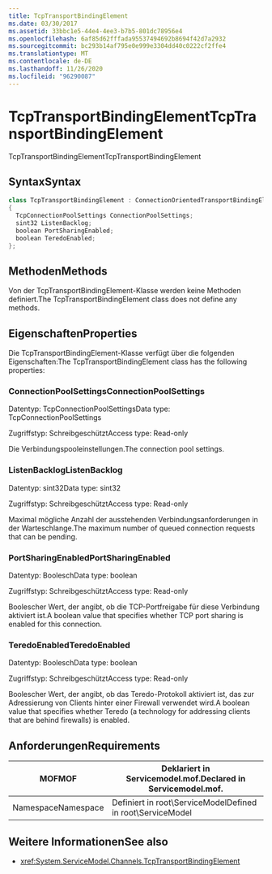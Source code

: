 ```yaml
---
title: TcpTransportBindingElement
ms.date: 03/30/2017
ms.assetid: 33bbc1e5-44e4-4ee3-b7b5-801dc78956e4
ms.openlocfilehash: 6af85d62fffada95537494692b8694f42d7a2932
ms.sourcegitcommit: bc293b14af795e0e999e3304dd40c0222cf2ffe4
ms.translationtype: MT
ms.contentlocale: de-DE
ms.lasthandoff: 11/26/2020
ms.locfileid: "96290087"
---
```

# <a name="tcptransportbindingelement"></a><span data-ttu-id="07851-102">TcpTransportBindingElement</span><span class="sxs-lookup"><span data-stu-id="07851-102">TcpTransportBindingElement</span></span>

<span data-ttu-id="07851-103">TcpTransportBindingElement</span><span class="sxs-lookup"><span data-stu-id="07851-103">TcpTransportBindingElement</span></span>  
  
## <a name="syntax"></a><span data-ttu-id="07851-104">Syntax</span><span class="sxs-lookup"><span data-stu-id="07851-104">Syntax</span></span>  
  
```csharp
class TcpTransportBindingElement : ConnectionOrientedTransportBindingElement  
{  
  TcpConnectionPoolSettings ConnectionPoolSettings;  
  sint32 ListenBacklog;  
  boolean PortSharingEnabled;  
  boolean TeredoEnabled;  
};  
```  
  
## <a name="methods"></a><span data-ttu-id="07851-105">Methoden</span><span class="sxs-lookup"><span data-stu-id="07851-105">Methods</span></span>  

 <span data-ttu-id="07851-106">Von der TcpTransportBindingElement-Klasse werden keine Methoden definiert.</span><span class="sxs-lookup"><span data-stu-id="07851-106">The TcpTransportBindingElement class does not define any methods.</span></span>  
  
## <a name="properties"></a><span data-ttu-id="07851-107">Eigenschaften</span><span class="sxs-lookup"><span data-stu-id="07851-107">Properties</span></span>  

 <span data-ttu-id="07851-108">Die TcpTransportBindingElement-Klasse verfügt über die folgenden Eigenschaften:</span><span class="sxs-lookup"><span data-stu-id="07851-108">The TcpTransportBindingElement class has the following properties:</span></span>  
  
### <a name="connectionpoolsettings"></a><span data-ttu-id="07851-109">ConnectionPoolSettings</span><span class="sxs-lookup"><span data-stu-id="07851-109">ConnectionPoolSettings</span></span>  

 <span data-ttu-id="07851-110">Datentyp: TcpConnectionPoolSettings</span><span class="sxs-lookup"><span data-stu-id="07851-110">Data type: TcpConnectionPoolSettings</span></span>  
  
 <span data-ttu-id="07851-111">Zugriffstyp: Schreibgeschützt</span><span class="sxs-lookup"><span data-stu-id="07851-111">Access type: Read-only</span></span>  
  
 <span data-ttu-id="07851-112">Die Verbindungspooleinstellungen.</span><span class="sxs-lookup"><span data-stu-id="07851-112">The connection pool settings.</span></span>  
  
### <a name="listenbacklog"></a><span data-ttu-id="07851-113">ListenBacklog</span><span class="sxs-lookup"><span data-stu-id="07851-113">ListenBacklog</span></span>  

 <span data-ttu-id="07851-114">Datentyp: sint32</span><span class="sxs-lookup"><span data-stu-id="07851-114">Data type: sint32</span></span>  
  
 <span data-ttu-id="07851-115">Zugriffstyp: Schreibgeschützt</span><span class="sxs-lookup"><span data-stu-id="07851-115">Access type: Read-only</span></span>  
  
 <span data-ttu-id="07851-116">Maximal mögliche Anzahl der ausstehenden Verbindungsanforderungen in der Warteschlange.</span><span class="sxs-lookup"><span data-stu-id="07851-116">The maximum number of queued connection requests that can be pending.</span></span>  
  
### <a name="portsharingenabled"></a><span data-ttu-id="07851-117">PortSharingEnabled</span><span class="sxs-lookup"><span data-stu-id="07851-117">PortSharingEnabled</span></span>  

 <span data-ttu-id="07851-118">Datentyp: Boolesch</span><span class="sxs-lookup"><span data-stu-id="07851-118">Data type: boolean</span></span>  
  
 <span data-ttu-id="07851-119">Zugriffstyp: Schreibgeschützt</span><span class="sxs-lookup"><span data-stu-id="07851-119">Access type: Read-only</span></span>  
  
 <span data-ttu-id="07851-120">Boolescher Wert, der angibt, ob die TCP-Portfreigabe für diese Verbindung aktiviert ist.</span><span class="sxs-lookup"><span data-stu-id="07851-120">A boolean value that specifies whether TCP port sharing is enabled for this connection.</span></span>  
  
### <a name="teredoenabled"></a><span data-ttu-id="07851-121">TeredoEnabled</span><span class="sxs-lookup"><span data-stu-id="07851-121">TeredoEnabled</span></span>  

 <span data-ttu-id="07851-122">Datentyp: Boolesch</span><span class="sxs-lookup"><span data-stu-id="07851-122">Data type: boolean</span></span>  
  
 <span data-ttu-id="07851-123">Zugriffstyp: Schreibgeschützt</span><span class="sxs-lookup"><span data-stu-id="07851-123">Access type: Read-only</span></span>  
  
 <span data-ttu-id="07851-124">Boolescher Wert, der angibt, ob das Teredo-Protokoll aktiviert ist, das zur Adressierung von Clients hinter einer Firewall verwendet wird.</span><span class="sxs-lookup"><span data-stu-id="07851-124">A boolean value that specifies whether Teredo (a technology for addressing clients that are behind firewalls) is enabled.</span></span>  
  
## <a name="requirements"></a><span data-ttu-id="07851-125">Anforderungen</span><span class="sxs-lookup"><span data-stu-id="07851-125">Requirements</span></span>  
  
|<span data-ttu-id="07851-126">MOF</span><span class="sxs-lookup"><span data-stu-id="07851-126">MOF</span></span>|<span data-ttu-id="07851-127">Deklariert in Servicemodel.mof.</span><span class="sxs-lookup"><span data-stu-id="07851-127">Declared in Servicemodel.mof.</span></span>|  
|---------|-----------------------------------|  
|<span data-ttu-id="07851-128">Namespace</span><span class="sxs-lookup"><span data-stu-id="07851-128">Namespace</span></span>|<span data-ttu-id="07851-129">Definiert in root\ServiceModel</span><span class="sxs-lookup"><span data-stu-id="07851-129">Defined in root\ServiceModel</span></span>|  
  
## <a name="see-also"></a><span data-ttu-id="07851-130">Weitere Informationen</span><span class="sxs-lookup"><span data-stu-id="07851-130">See also</span></span>

- <xref:System.ServiceModel.Channels.TcpTransportBindingElement>
